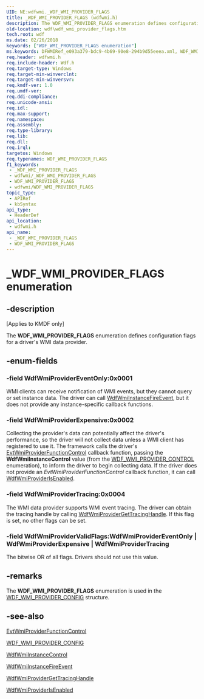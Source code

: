 ```yaml
---
UID: NE:wdfwmi._WDF_WMI_PROVIDER_FLAGS
title: _WDF_WMI_PROVIDER_FLAGS (wdfwmi.h)
description: The WDF_WMI_PROVIDER_FLAGS enumeration defines configuration flags for a driver's WMI data provider.
old-location: wdf\wdf_wmi_provider_flags.htm
tech.root: wdf
ms.date: 02/26/2018
keywords: ["WDF_WMI_PROVIDER_FLAGS enumeration"]
ms.keywords: DFWMIRef_e093a379-bdc9-4b69-90e8-294b9d55eeea.xml, WDF_WMI_PROVIDER_FLAGS, WDF_WMI_PROVIDER_FLAGS enumeration, WdfWmiProviderEventOnly, WdfWmiProviderExpensive, WdfWmiProviderTracing, WdfWmiProviderValidFlags, _WDF_WMI_PROVIDER_FLAGS, kmdf.wdf_wmi_provider_flags, wdf.wdf_wmi_provider_flags, wdfwmi/WDF_WMI_PROVIDER_FLAGS, wdfwmi/WdfWmiProviderEventOnly, wdfwmi/WdfWmiProviderExpensive, wdfwmi/WdfWmiProviderTracing, wdfwmi/WdfWmiProviderValidFlags
req.header: wdfwmi.h
req.include-header: Wdf.h
req.target-type: Windows
req.target-min-winverclnt: 
req.target-min-winversvr: 
req.kmdf-ver: 1.0
req.umdf-ver: 
req.ddi-compliance: 
req.unicode-ansi: 
req.idl: 
req.max-support: 
req.namespace: 
req.assembly: 
req.type-library: 
req.lib: 
req.dll: 
req.irql: 
targetos: Windows
req.typenames: WDF_WMI_PROVIDER_FLAGS
f1_keywords:
 - _WDF_WMI_PROVIDER_FLAGS
 - wdfwmi/_WDF_WMI_PROVIDER_FLAGS
 - WDF_WMI_PROVIDER_FLAGS
 - wdfwmi/WDF_WMI_PROVIDER_FLAGS
topic_type:
 - APIRef
 - kbSyntax
api_type:
 - HeaderDef
api_location:
 - wdfwmi.h
api_name:
 - _WDF_WMI_PROVIDER_FLAGS
 - WDF_WMI_PROVIDER_FLAGS
---
```


# _WDF_WMI_PROVIDER_FLAGS enumeration


## -description

<p class="CCE_Message">[Applies to KMDF only]</p>

The <b>WDF_WMI_PROVIDER_FLAGS</b> enumeration defines configuration flags for a driver's WMI data provider.

## -enum-fields

### -field WdfWmiProviderEventOnly:0x0001

WMI clients can receive notification of WMI events, but they cannot query or set instance data. The driver can call <a href="/windows-hardware/drivers/ddi/wdfwmi/nf-wdfwmi-wdfwmiinstancefireevent">WdfWmiInstanceFireEvent</a>, but it does not provide any instance-specific callback functions.

### -field WdfWmiProviderExpensive:0x0002

Collecting the provider's data can potentially affect the driver's performance, so the driver will not collect data unless a WMI client has registered to use it. The framework calls the driver's <a href="/windows-hardware/drivers/ddi/wdfwmi/nc-wdfwmi-evt_wdf_wmi_provider_function_control">EvtWmiProviderFunctionControl</a> callback function, passing the <b>WdfWmiInstanceControl</b> value (from the <a href="/windows-hardware/drivers/ddi/wdfwmi/ne-wdfwmi-_wdf_wmi_provider_control">WDF_WMI_PROVIDER_CONTROL</a> enumeration), to inform the driver to begin collecting data. If the driver does not provide an <i>EvtWmiProviderFunctionControl</i> callback function, it can call <a href="/windows-hardware/drivers/ddi/wdfwmi/nf-wdfwmi-wdfwmiproviderisenabled">WdfWmiProviderIsEnabled</a>.

### -field WdfWmiProviderTracing:0x0004

The WMI data provider supports WMI event tracing. The driver can obtain the tracing handle by calling <a href="/windows-hardware/drivers/ddi/wdfwmi/nf-wdfwmi-wdfwmiprovidergettracinghandle">WdfWmiProviderGetTracingHandle</a>. If this flag is set, no other flags can be set.

### -field WdfWmiProviderValidFlags:WdfWmiProviderEventOnly | WdfWmiProviderExpensive | WdfWmiProviderTracing

The bitwise OR of all flags. Drivers should not use this value.

## -remarks

The <b>WDF_WMI_PROVIDER_FLAGS</b> enumeration is used in the <a href="/windows-hardware/drivers/ddi/wdfwmi/ns-wdfwmi-_wdf_wmi_provider_config">WDF_WMI_PROVIDER_CONFIG</a> structure.

## -see-also

<a href="/windows-hardware/drivers/ddi/wdfwmi/nc-wdfwmi-evt_wdf_wmi_provider_function_control">EvtWmiProviderFunctionControl</a>



<a href="/windows-hardware/drivers/ddi/wdfwmi/ns-wdfwmi-_wdf_wmi_provider_config">WDF_WMI_PROVIDER_CONFIG</a>



<a href="/windows-hardware/drivers/ddi/wdfwmi/ne-wdfwmi-_wdf_wmi_provider_control">WdfWmiInstanceControl</a>



<a href="/windows-hardware/drivers/ddi/wdfwmi/nf-wdfwmi-wdfwmiinstancefireevent">WdfWmiInstanceFireEvent</a>



<a href="/windows-hardware/drivers/ddi/wdfwmi/nf-wdfwmi-wdfwmiprovidergettracinghandle">WdfWmiProviderGetTracingHandle</a>



<a href="/windows-hardware/drivers/ddi/wdfwmi/nf-wdfwmi-wdfwmiproviderisenabled">WdfWmiProviderIsEnabled</a>

